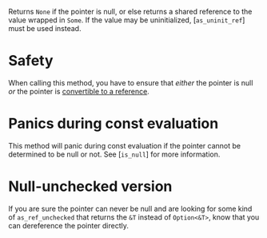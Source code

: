 Returns `None` if the pointer is null, or else returns a shared reference to
the value wrapped in `Some`. If the value may be uninitialized, [`as_uninit_ref`]
must be used instead.

# Safety

When calling this method, you have to ensure that *either* the pointer is null *or*
the pointer is [convertible to a reference](crate::ptr#pointer-to-reference-conversion).

# Panics during const evaluation

This method will panic during const evaluation if the pointer cannot be
determined to be null or not. See [`is_null`] for more information.

# Null-unchecked version

If you are sure the pointer can never be null and are looking for some kind of
`as_ref_unchecked` that returns the `&T` instead of `Option<&T>`, know that you can
dereference the pointer directly.
